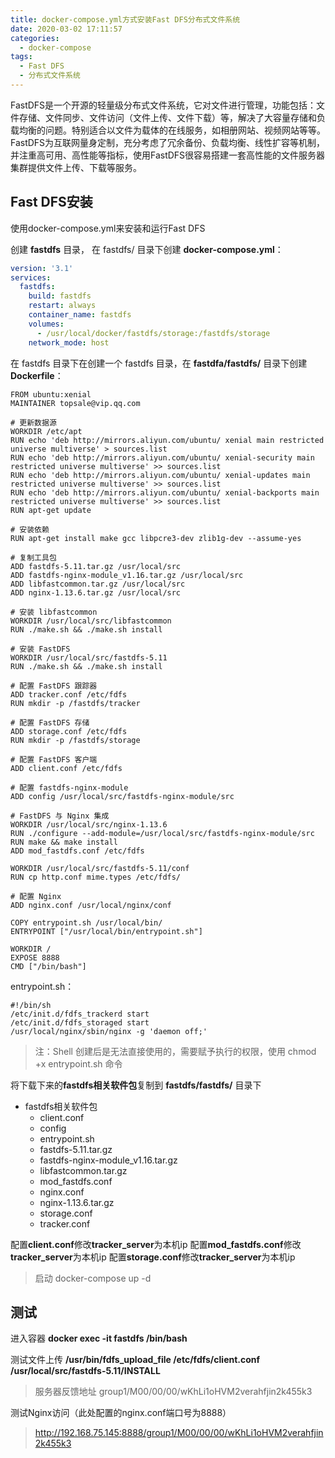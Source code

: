 ```yaml
---
title: docker-compose.yml方式安装Fast DFS分布式文件系统
date: 2020-03-02 17:11:57
categories:
  - docker-compose
tags:
  - Fast DFS
  - 分布式文件系统
---
```


FastDFS是一个开源的轻量级分布式文件系统，它对文件进行管理，功能包括：文件存储、文件同步、文件访问（文件上传、文件下载）等，解决了大容量存储和负载均衡的问题。特别适合以文件为载体的在线服务，如相册网站、视频网站等等。
FastDFS为互联网量身定制，充分考虑了冗余备份、负载均衡、线性扩容等机制，并注重高可用、高性能等指标，使用FastDFS很容易搭建一套高性能的文件服务器集群提供文件上传、下载等服务。
<!--more-->

## Fast DFS安装

使用docker-compose.yml来安装和运行Fast DFS

创建 **fastdfs** 目录， 在 fastdfs/ 目录下创建 **docker-compose.yml**：

```yaml
version: '3.1'
services:
  fastdfs:
    build: fastdfs
    restart: always
    container_name: fastdfs
    volumes:
      - /usr/local/docker/fastdfs/storage:/fastdfs/storage
    network_mode: host
```

在 fastdfs 目录下在创建一个 fastdfs 目录，在 **fastdfa/fastdfs/** 目录下创建 **Dockerfile**：
```
FROM ubuntu:xenial
MAINTAINER topsale@vip.qq.com

# 更新数据源
WORKDIR /etc/apt
RUN echo 'deb http://mirrors.aliyun.com/ubuntu/ xenial main restricted universe multiverse' > sources.list
RUN echo 'deb http://mirrors.aliyun.com/ubuntu/ xenial-security main restricted universe multiverse' >> sources.list
RUN echo 'deb http://mirrors.aliyun.com/ubuntu/ xenial-updates main restricted universe multiverse' >> sources.list
RUN echo 'deb http://mirrors.aliyun.com/ubuntu/ xenial-backports main restricted universe multiverse' >> sources.list
RUN apt-get update

# 安装依赖
RUN apt-get install make gcc libpcre3-dev zlib1g-dev --assume-yes

# 复制工具包
ADD fastdfs-5.11.tar.gz /usr/local/src
ADD fastdfs-nginx-module_v1.16.tar.gz /usr/local/src
ADD libfastcommon.tar.gz /usr/local/src
ADD nginx-1.13.6.tar.gz /usr/local/src

# 安装 libfastcommon
WORKDIR /usr/local/src/libfastcommon
RUN ./make.sh && ./make.sh install

# 安装 FastDFS
WORKDIR /usr/local/src/fastdfs-5.11
RUN ./make.sh && ./make.sh install

# 配置 FastDFS 跟踪器
ADD tracker.conf /etc/fdfs
RUN mkdir -p /fastdfs/tracker

# 配置 FastDFS 存储
ADD storage.conf /etc/fdfs
RUN mkdir -p /fastdfs/storage

# 配置 FastDFS 客户端
ADD client.conf /etc/fdfs

# 配置 fastdfs-nginx-module
ADD config /usr/local/src/fastdfs-nginx-module/src

# FastDFS 与 Nginx 集成
WORKDIR /usr/local/src/nginx-1.13.6
RUN ./configure --add-module=/usr/local/src/fastdfs-nginx-module/src
RUN make && make install
ADD mod_fastdfs.conf /etc/fdfs

WORKDIR /usr/local/src/fastdfs-5.11/conf
RUN cp http.conf mime.types /etc/fdfs/

# 配置 Nginx
ADD nginx.conf /usr/local/nginx/conf

COPY entrypoint.sh /usr/local/bin/
ENTRYPOINT ["/usr/local/bin/entrypoint.sh"]

WORKDIR /
EXPOSE 8888
CMD ["/bin/bash"]
```
entrypoint.sh：
```
#!/bin/sh
/etc/init.d/fdfs_trackerd start
/etc/init.d/fdfs_storaged start
/usr/local/nginx/sbin/nginx -g 'daemon off;'
```
> 注：Shell 创建后是无法直接使用的，需要赋予执行的权限，使用 chmod +x entrypoint.sh 命令

将下载下来的**fastdfs相关软件包**复制到 **fastdfs/fastdfs/** 目录下

- fastdfs相关软件包
	- client.conf
	- config
	- entrypoint.sh
	- fastdfs-5.11.tar.gz
	- fastdfs-nginx-module_v1.16.tar.gz
	- libfastcommon.tar.gz
	- mod_fastdfs.conf
	- nginx.conf
	- nginx-1.13.6.tar.gz
	- storage.conf
	- tracker.conf

配置**client.conf**修改**tracker_server**为本机ip
配置**mod_fastdfs.conf**修改**tracker_server**为本机ip
配置**storage.conf**修改**tracker_server**为本机ip

> 启动 docker-compose up -d

## 测试

进入容器 **docker exec -it fastdfs /bin/bash**

测试文件上传 **/usr/bin/fdfs_upload_file /etc/fdfs/client.conf /usr/local/src/fastdfs-5.11/INSTALL**
> 服务器反馈地址 group1/M00/00/00/wKhLi1oHVM2verahfjin2k455k3

测试Nginx访问（此处配置的nginx.conf端口号为8888）
> http://192.168.75.145:8888/group1/M00/00/00/wKhLi1oHVM2verahfjin2k455k3

